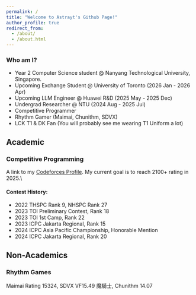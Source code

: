 ```yaml
---
permalink: /
title: "Welcome to Astrayt's Github Page!"
author_profile: true
redirect_from: 
  - /about/
  - /about.html
---
```


### Who am I?
- Year 2 Computer Science student @ Nanyang Technological University, Singapore. 
- Upcoming Exchange Student @ University of Toronto (2026 Jan - 2026 Apr)
- Upcoming LLM Engineer @ Huawei R&D (2025 May - 2025 Dec)
- Undergrad Researcher @ NTU (2024 Aug - 2025 Jul)
- Competitive Programmer
- Rhythm Gamer (Maimai, Chunithm, SDVX)
- LCK T1 & DK Fan (You will probably see me wearing T1 Uniform a lot)

## Academic

### Competitive Programming

A link to my [Codeforces Profile](https://codeforces.com/profile/Astrayt). My current goal is to reach 2100+ rating in 2025.\\
#### Contest History:
- 2022 THSPC Rank 9, NHSPC Rank 27
- 2023 TOI Preliminary Contest, Rank 18
- 2023 TOI 1st Camp, Rank 22
- 2023 ICPC Jakarta Regional, Rank 15
- 2024 ICPC Asia Pacific Championship, Honorable Mention
- 2024 ICPC Jakarta Regional, Rank 20

## Non-Academics

### Rhythm Games

Maimai Rating 15324, SDVX VF15.49 魔騎士, Chunithm 14.07